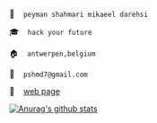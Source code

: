 :boy: &nbsp;&nbsp; `peyman shahmari mikaeel darehsi`

:mortar_board: &nbsp;&nbsp; `hack your future`

:house: &nbsp;&nbsp; `antwerpen,belgium`

:e-mail: &nbsp;&nbsp; `pshmd7@gmail.com`

:link: &nbsp;&nbsp; [web page](http://peymanshahmarimikaeeldarehsi.github.io/)

[![Anurag's github stats](https://github-readme-stats.vercel.app/api?username=peymanshahmarimikaeeldarehsi)](https://github.com/anuraghazra/github-readme-stats)
